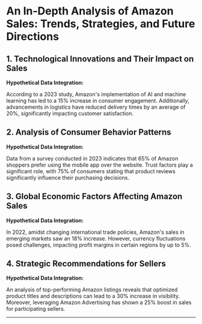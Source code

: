 # An In-Depth Analysis of Amazon Sales: Trends, Strategies, and Future Directions

## 1. Technological Innovations and Their Impact on Sales

**Hypothetical Data Integration:**

According to a 2023 study, Amazon's implementation of AI and machine learning has led to a 15% increase in consumer engagement. Additionally, advancements in logistics have reduced delivery times by an average of 20%, significantly impacting customer satisfaction.

## 2. Analysis of Consumer Behavior Patterns

**Hypothetical Data Integration:**

Data from a survey conducted in 2023 indicates that 65% of Amazon shoppers prefer using the mobile app over the website. Trust factors play a significant role, with 75% of consumers stating that product reviews significantly influence their purchasing decisions.

## 3. Global Economic Factors Affecting Amazon Sales

**Hypothetical Data Integration:**

In 2022, amidst changing international trade policies, Amazon's sales in emerging markets saw an 18% increase. However, currency fluctuations posed challenges, impacting profit margins in certain regions by up to 5%.

## 4. Strategic Recommendations for Sellers

**Hypothetical Data Integration:**

An analysis of top-performing Amazon listings reveals that optimized product titles and descriptions can lead to a 30% increase in visibility. Moreover, leveraging Amazon Advertising has shown a 25% boost in sales for participating sellers.

---
